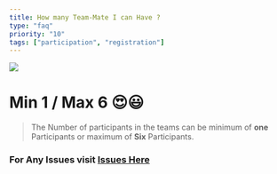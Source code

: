 ```yaml
---
title: How many Team-Mate I can Have ?
type: "faq"
priority: "10"
tags: ["participation", "registration"]
---
```


![](https://i.pinimg.com/originals/b8/b8/94/b8b894c68a4784eabf5ce6c38385c9fb.gif)

# Min 1 / Max 6  😍😃

> The Number of participants in the teams can be minimum of **one** Participants or maximum of **Six** Participants. 

### **For Any Issues visit** [**Issues Here**](https://github.com/ISTESRMNCR/CODE-CAMP-2020/issues)
